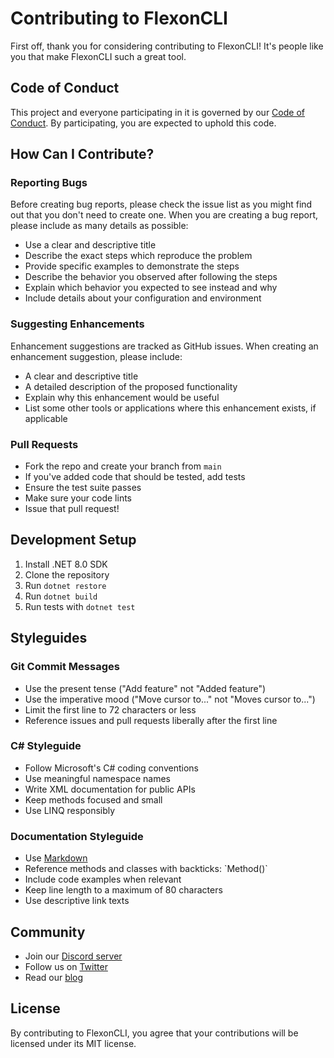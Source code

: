 # Contributing to FlexonCLI

First off, thank you for considering contributing to FlexonCLI! It's people like you that make FlexonCLI such a great tool.

## Code of Conduct

This project and everyone participating in it is governed by our [Code of Conduct](CODE_OF_CONDUCT.md). By participating, you are expected to uphold this code.

## How Can I Contribute?

### Reporting Bugs

Before creating bug reports, please check the issue list as you might find out that you don't need to create one. When you are creating a bug report, please include as many details as possible:

* Use a clear and descriptive title
* Describe the exact steps which reproduce the problem
* Provide specific examples to demonstrate the steps
* Describe the behavior you observed after following the steps
* Explain which behavior you expected to see instead and why
* Include details about your configuration and environment

### Suggesting Enhancements

Enhancement suggestions are tracked as GitHub issues. When creating an enhancement suggestion, please include:

* A clear and descriptive title
* A detailed description of the proposed functionality
* Explain why this enhancement would be useful
* List some other tools or applications where this enhancement exists, if applicable

### Pull Requests

* Fork the repo and create your branch from `main`
* If you've added code that should be tested, add tests
* Ensure the test suite passes
* Make sure your code lints
* Issue that pull request!

## Development Setup

1. Install .NET 8.0 SDK
2. Clone the repository
3. Run `dotnet restore`
4. Run `dotnet build`
5. Run tests with `dotnet test`

## Styleguides

### Git Commit Messages

* Use the present tense ("Add feature" not "Added feature")
* Use the imperative mood ("Move cursor to..." not "Moves cursor to...")
* Limit the first line to 72 characters or less
* Reference issues and pull requests liberally after the first line

### C# Styleguide

* Follow Microsoft's C# coding conventions
* Use meaningful namespace names
* Write XML documentation for public APIs
* Keep methods focused and small
* Use LINQ responsibly

### Documentation Styleguide

* Use [Markdown](https://guides.github.com/features/mastering-markdown/)
* Reference methods and classes with backticks: \`Method()\`
* Include code examples when relevant
* Keep line length to a maximum of 80 characters
* Use descriptive link texts

## Community

* Join our [Discord server](https://discord.gg/flexoncli)
* Follow us on [Twitter](https://twitter.com/flexoncli)
* Read our [blog](https://flexoncli.dev/blog)

## License

By contributing to FlexonCLI, you agree that your contributions will be licensed under its MIT license.
